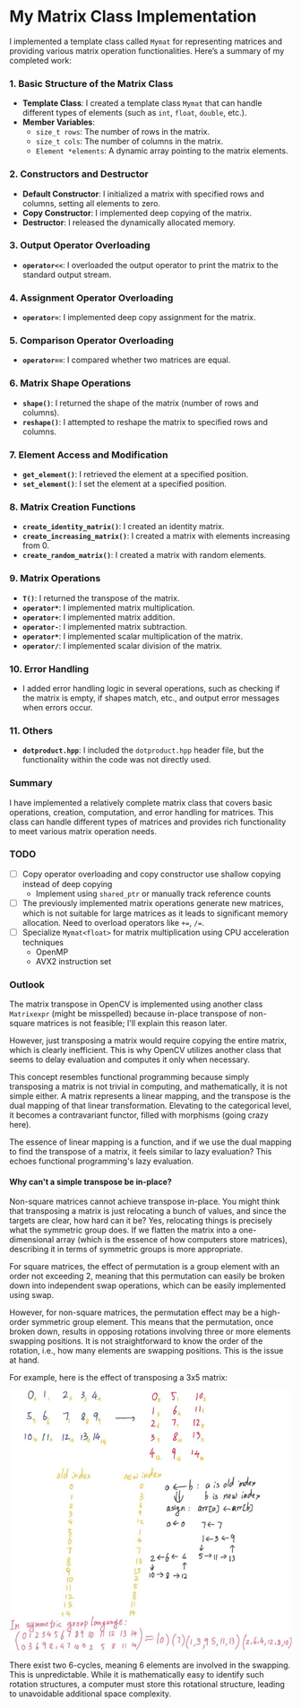 # My Matrix Class Implementation

I implemented a template class called `Mymat` for representing matrices and providing various matrix operation functionalities. Here’s a summary of my completed work:

### 1. Basic Structure of the Matrix Class
   - **Template Class**: I created a template class `Mymat` that can handle different types of elements (such as `int`, `float`, `double`, etc.).
   - **Member Variables**:
     - `size_t rows`: The number of rows in the matrix.
     - `size_t cols`: The number of columns in the matrix.
     - `Element *elements`: A dynamic array pointing to the matrix elements.

### 2. Constructors and Destructor
   - **Default Constructor**: I initialized a matrix with specified rows and columns, setting all elements to zero.
   - **Copy Constructor**: I implemented deep copying of the matrix.
   - **Destructor**: I released the dynamically allocated memory.

### 3. Output Operator Overloading
   - **`operator<<`**: I overloaded the output operator to print the matrix to the standard output stream.

### 4. Assignment Operator Overloading
   - **`operator=`**: I implemented deep copy assignment for the matrix.

### 5. Comparison Operator Overloading
   - **`operator==`**: I compared whether two matrices are equal.

### 6. Matrix Shape Operations
   - **`shape()`**: I returned the shape of the matrix (number of rows and columns).
   - **`reshape()`**: I attempted to reshape the matrix to specified rows and columns.

### 7. Element Access and Modification
   - **`get_element()`**: I retrieved the element at a specified position.
   - **`set_element()`**: I set the element at a specified position.

### 8. Matrix Creation Functions
   - **`create_identity_matrix()`**: I created an identity matrix.
   - **`create_increasing_matrix()`**: I created a matrix with elements increasing from 0.
   - **`create_random_matrix()`**: I created a matrix with random elements.

### 9. Matrix Operations
   - **`T()`**: I returned the transpose of the matrix.
   - **`operator*`**: I implemented matrix multiplication.
   - **`operator+`**: I implemented matrix addition.
   - **`operator-`**: I implemented matrix subtraction.
   - **`operator*`**: I implemented scalar multiplication of the matrix.
   - **`operator/`**: I implemented scalar division of the matrix.

### 10. Error Handling
   - I added error handling logic in several operations, such as checking if the matrix is empty, if shapes match, etc., and output error messages when errors occur.

### 11. Others
   - **`dotproduct.hpp`**: I included the `dotproduct.hpp` header file, but the functionality within the code was not directly used.

### Summary
I have implemented a relatively complete matrix class that covers basic operations, creation, computation, and error handling for matrices. This class can handle different types of matrices and provides rich functionality to meet various matrix operation needs.

### TODO

- [ ] Copy operator overloading and copy constructor use shallow copying instead of deep copying
  - Implement using `shared_ptr` or manually track reference counts
- [ ] The previously implemented matrix operations generate new matrices, which is not suitable for large matrices as it leads to significant memory allocation. Need to overload operators like `+=`, `/=`.
- [ ] Specialize `Mymat<float>` for matrix multiplication using CPU acceleration techniques
  - OpenMP
  - AVX2 instruction set

### Outlook

The matrix transpose in OpenCV is implemented using another class `Matrixexpr` (might be misspelled) because in-place transpose of non-square matrices is not feasible; I'll explain this reason later.

However, just transposing a matrix would require copying the entire matrix, which is clearly inefficient. This is why OpenCV utilizes another class that seems to delay evaluation and computes it only when necessary.

This concept resembles functional programming because simply transposing a matrix is not trivial in computing, and mathematically, it is not simple either. A matrix represents a linear mapping, and the transpose is the dual mapping of that linear transformation. Elevating to the categorical level, it becomes a contravariant functor, filled with morphisms (going crazy here).

The essence of linear mapping is a function, and if we use the dual mapping to find the transpose of a matrix, it feels similar to lazy evaluation? This echoes functional programming's lazy evaluation.

#### Why can't a simple transpose be in-place?

Non-square matrices cannot achieve transpose in-place. You might think that transposing a matrix is just relocating a bunch of values, and since the targets are clear, how hard can it be? Yes, relocating things is precisely what the symmetric group does. If we flatten the matrix into a one-dimensional array (which is the essence of how computers store matrices), describing it in terms of symmetric groups is more appropriate. 

For square matrices, the effect of permutation is a group element with an order not exceeding 2, meaning that this permutation can easily be broken down into independent swap operations, which can be easily implemented using swap.

However, for non-square matrices, the permutation effect may be a high-order symmetric group element. This means that the permutation, once broken down, results in opposing rotations involving three or more elements swapping positions. It is not straightforward to know the order of the rotation, i.e., how many elements are swapping positions. This is the issue at hand. 

For example, here is the effect of transposing a 3x5 matrix:

![alt text](./V1/matrix_transpose.jpg)

There exist two 6-cycles, meaning 6 elements are involved in the swapping. This is unpredictable. While it is mathematically easy to identify such rotation structures, a computer must store this rotational structure, leading to unavoidable additional space complexity.
